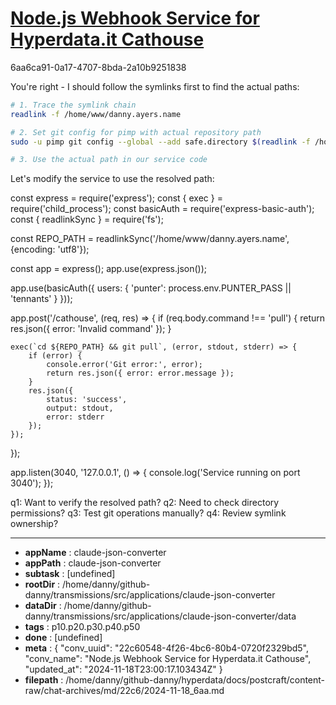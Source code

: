 # [Node.js Webhook Service for Hyperdata.it Cathouse](https://claude.ai/chat/22c60548-4f26-4bc6-80b4-0720f2329bd5)

6aa6ca91-0a17-4707-8bda-2a10b9251838

 You're right - I should follow the symlinks first to find the actual paths:

```bash
# 1. Trace the symlink chain
readlink -f /home/www/danny.ayers.name

# 2. Set git config for pimp with actual repository path
sudo -u pimp git config --global --add safe.directory $(readlink -f /home/www/danny.ayers.name)

# 3. Use the actual path in our service code
```

Let's modify the service to use the resolved path:

<antArtifact identifier="webhook-service" type="application/vnd.ant.code" language="javascript" title="Service with Resolved Path">
const express = require('express');
const { exec } = require('child_process');
const basicAuth = require('express-basic-auth');
const { readlinkSync } = require('fs');

const REPO_PATH = readlinkSync('/home/www/danny.ayers.name', {encoding: 'utf8'});

const app = express();
app.use(express.json());

app.use(basicAuth({
    users: { 'punter': process.env.PUNTER_PASS || 'tennants' }
}));

app.post('/cathouse', (req, res) => {
    if (req.body.command !== 'pull') {
        return res.json({ error: 'Invalid command' });
    }

    exec(`cd ${REPO_PATH} && git pull`, (error, stdout, stderr) => {
        if (error) {
            console.error('Git error:', error);
            return res.json({ error: error.message });
        }
        res.json({ 
            status: 'success',
            output: stdout,
            error: stderr
        });
    });
});

app.listen(3040, '127.0.0.1', () => {
    console.log('Service running on port 3040');
});
</antArtifact>

q1: Want to verify the resolved path?
q2: Need to check directory permissions?
q3: Test git operations manually?
q4: Review symlink ownership?

---

* **appName** : claude-json-converter
* **appPath** : claude-json-converter
* **subtask** : [undefined]
* **rootDir** : /home/danny/github-danny/transmissions/src/applications/claude-json-converter
* **dataDir** : /home/danny/github-danny/transmissions/src/applications/claude-json-converter/data
* **tags** : p10.p20.p30.p40.p50
* **done** : [undefined]
* **meta** : {
  "conv_uuid": "22c60548-4f26-4bc6-80b4-0720f2329bd5",
  "conv_name": "Node.js Webhook Service for Hyperdata.it Cathouse",
  "updated_at": "2024-11-18T23:00:17.103434Z"
}
* **filepath** : /home/danny/github-danny/hyperdata/docs/postcraft/content-raw/chat-archives/md/22c6/2024-11-18_6aa.md